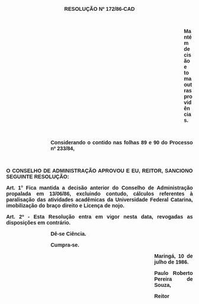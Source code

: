 <BODY>

<B><FONT FACE="Arial"><P ALIGN="CENTER">RESOLU&Ccedil;&Atilde;O Nº 172/86-CAD</P>
<P ALIGN="CENTER"></P>
<P ALIGN="CENTER">&nbsp;</P><DIR>
<DIR>
<DIR>
<DIR>
<DIR>
<DIR>
<DIR>
<DIR>
<DIR>
<DIR>
<DIR>
<DIR>

</B><P ALIGN="JUSTIFY">Mant&eacute;m decis&atilde;o e toma outras provid&ecirc;ncias.</P>
<P ALIGN="JUSTIFY"></P>
<P ALIGN="JUSTIFY">&nbsp;</P></DIR>
</DIR>
</DIR>
</DIR>
</DIR>
</DIR>
</DIR>
</DIR>
</DIR>

<P ALIGN="JUSTIFY">Considerando o contido nas folhas 89 e 90 do Processo nº 233/84,</P>
<P ALIGN="JUSTIFY"></P>
<P ALIGN="JUSTIFY">&nbsp;</P></DIR>
</DIR>
</DIR>

<B><P ALIGN="JUSTIFY">O CONSELHO DE ADMINISTRA&Ccedil;&Atilde;O APROVOU E EU, REITOR, SANCIONO  SEGUINTE RESOLU&Ccedil;&Atilde;O:</P>
</B><P ALIGN="JUSTIFY"></P>
<B><P ALIGN="JUSTIFY">Art. 1°</B>  Fica mantida a decis&atilde;o anterior do Conselho de Administra&ccedil;&atilde;o propalada em 13/06/86, excluindo contudo, c&aacute;lculos referentes &agrave; paralisa&ccedil;&atilde;o das atividades acad&ecirc;micas da Universidade Federal Catarina, imobiliza&ccedil;&atilde;o do bra&ccedil;o direito e Licen&ccedil;a de nojo.</P>
<B><P ALIGN="JUSTIFY">Art. 2º</B> - Esta Resolu&ccedil;&atilde;o  entra em vigor nesta data, revogadas as disposi&ccedil;&otilde;es em contr&aacute;rio.</P><DIR>
<DIR>
<DIR>

<P ALIGN="JUSTIFY">D&ecirc;-se Ci&ecirc;ncia.</P>
<P ALIGN="JUSTIFY">Cumpra-se.</P>
<P ALIGN="JUSTIFY"></P><DIR>
<DIR>
<DIR>
<DIR>
<DIR>
<DIR>
<DIR>

<P ALIGN="JUSTIFY">Maring&aacute;, 10 de julho de 1986.</P>
<P ALIGN="JUSTIFY">Paulo Roberto Pereira de Souza,</P>
<P ALIGN="JUSTIFY">Reitor </P>
<P ALIGN="JUSTIFY"></P></DIR>
</DIR>
</DIR>
</DIR>
</DIR>
</DIR>
</DIR>
</DIR>
</DIR>
</DIR>
</FONT></BODY>
